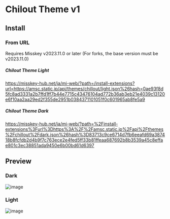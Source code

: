 # Chilout Theme v1
## Install
### From URL
Requires Misskey v2023.11.0 or later (For forks, the base version must be v2023.11.0)

##### Chilout Theme Light
https://misskey-hub.net/ja/mi-web/?path=/install-extensions?url=https://amsc.static.jp/api/themes/chillout/light.json%26hash=0ae93f8d5fc8ad3331a2b7ffd1ff7b44e7715c43476104ad772b36ab3eb21e4039c13120e6f10aa2aa29ed2f355de2951b0384371101051f0c601965ab8fe5a9

##### Chilout Theme Dark
https://misskey-hub.net/ja/mi-web/?path=%2Finstall-extensions%3Furl%3Dhttps%3A%2F%2Famsc.static.jp%2Fapi%2Fthemes%2Fchillout%2Fdark.json%26hash%3D83713c9ce6714d7fb6eeafd69a387418b8fcfdb2d4b9f7c763ece2e4fed5ff33b81ffeaa687692b8b3539a45c8effae801c3ec38851ada9450e6b00bd61d6397
## Preview
### Dark
![image](https://github.com/user-attachments/assets/15c62ff6-9d9f-4c0e-a96c-07eb3164eab2)
### Light
![image](https://github.com/user-attachments/assets/ddbbb05c-a1c8-4dc5-9c2f-7d4997ca4918)
